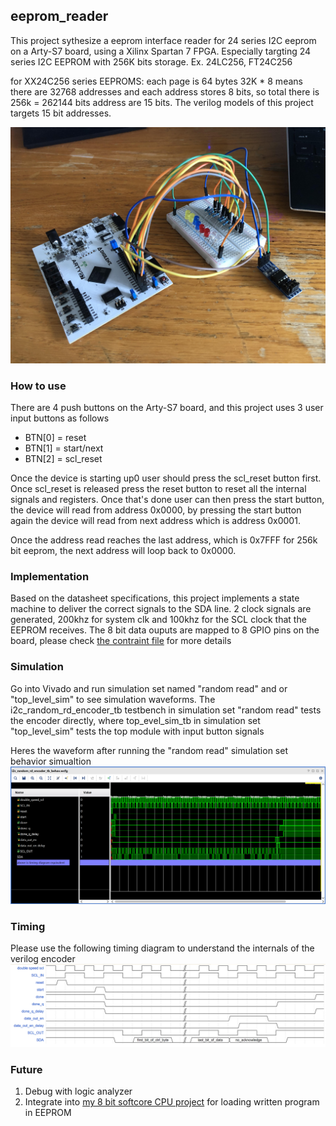 ## eeprom_reader

This project sythesize a eeprom interface reader for 24 series I2C eeprom on a Arty-S7 board, using a Xilinx Spartan 7 FPGA. Especially targting 24 series I2C EEPROM with 256K bits storage. Ex. 24LC256, FT24C256

for XX24C256 series EEPROMS:
each page is 64 bytes
32K * 8 means there are 32768 addresses and each address stores 8 bits, so total there is 256k = 262144 bits
address are 15 bits. The verilog models of this project targets 15 bit addresses.

![pic](https://github.com/AndersonHsieh0330/eeprom_reader/blob/master/info/full_setup.jpg?raw=true)

### How to use
There are 4 push buttons on the Arty-S7 board, and this project uses 3 user input buttons as follows 
- BTN[0] = reset
- BTN[1] = start/next 
- BTN[2] = scl_reset

Once the device is starting up0 user should press the scl_reset button first. Once scl_reset is released press the reset button to reset all the internal signals and registers. Once that's done user can then press the start button, the device will read from address 0x0000, by pressing the start button again the device will read from next address which is address 0x0001.

Once the address read reaches the last address, which is 0x7FFF for 256k bit eeprom, the next address will loop back to 0x0000.

### Implementation
Based on the datasheet specifications, this project implements a state machine to deliver the correct signals to the SDA line.
2 clock signals are generated, 200khz for system clk and 100khz for the SCL clock that the EEPROM receives.
The 8 bit data ouputs are mapped to 8 GPIO pins on the board, please check [the contraint file](https://github.com/AndersonHsieh0330/eeprom_reader/blob/master/eeprom_reader.srcs/constrs_1/new/primary.xdc) for more details

### Simulation
Go into Vivado and run simulation set named "random read" and or "top_level_sim" to see simulation waveforms. The i2c_random_rd_encoder_tb testbench in simulation set "random read" tests the encoder directly, where top_evel_sim_tb in simulation set "top_level_sim" tests the top module with input button signals

Heres the waveform after running the "random read" simulation set behavior simualtion
![pic](https://github.com/AndersonHsieh0330/eeprom_reader/blob/master/info/random_read%20simulation%20result.png?raw=true)

### Timing 
Please use the following timing diagram to understand the internals of the verilog encoder
![pic](https://github.com/AndersonHsieh0330/eeprom_reader/blob/master/info/wavedrom%20timing.png?raw=true)

### Future
1. Debug with logic analyzer
2. Integrate into [my 8 bit softcore CPU project](https://github.com/AndersonHsieh0330/softcore_cpu) for loading written program in EEPROM
